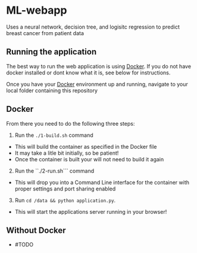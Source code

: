 # ML-webapp
Uses a neural network, decision tree, and logisitc regression to predict breast cancer from patient data

## Running the application
The best way to run the web application is using [Docker](https://www.docker.com/). If you do not have docker installed or dont know what it is, see below for instructions.

Once you have your [Docker](https://www.docker.com/) environment up and running, navigate to your local folder containing this repository

## Docker
From there you need to do the following three steps:
1. Run the ```./1-build.sh``` command
  - This will build the container as specified in the Docker file
  - It may take a litle bit initially, so be patient!
  - Once the container is built your will not need to build it again
2. Run the ``./2-run.sh``` command
  - This will drop you into a Command Line interface for the container with proper settings and port sharing enabled
3. Run ```cd /data && python application.py```.
  - This will start the applications server running in your browser!

## Without Docker
- #TODO
